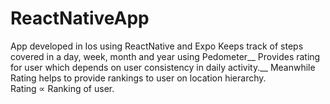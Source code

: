 # ReactNativeApp
App developed in Ios using ReactNative and Expo 
Keeps track of steps covered in a day, week, month and year using Pedometer__
Provides rating for user which depends on user consistency in daily activity.__
Meanwhile Rating helps to provide rankings to user on location hierarchy.<br />
Rating ∝ Ranking of user.
